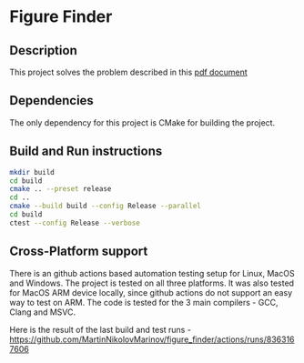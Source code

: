 # Figure Finder

## Description

This project solves the problem described in this [pdf document](docs/C++%20Developer%20-%20Task%20(English).pdf)

## Dependencies

The only dependency for this project is CMake for building the project.

## Build and Run instructions

```bash
mkdir build
cd build
cmake .. --preset release
cd ..
cmake --build build --config Release --parallel
cd build
ctest --config Release --verbose
```
## Cross-Platform support

There is an github actions based automation testing setup for Linux, MacOS and Windows. The project is tested on all three platforms. It was also tested for MacOS ARM device locally, since github actions do not support an easy way to test on ARM. The code is tested for the 3 main compilers - GCC, Clang and MSVC.

Here is the result of the last build and test runs - https://github.com/MartinNikolovMarinov/figure_finder/actions/runs/8363167606
